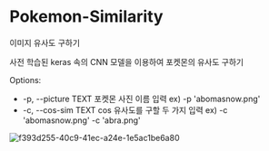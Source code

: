 # Pokemon-Similarity
이미지 유사도 구하기

사전 학습된 keras 속의 CNN 모델을 이용하여 포켓몬의 유사도 구하기

Options:
-   -p, --picture TEXT  포켓몬 사진 이름 입력 ex) -p 'abomasnow.png'
-   -c, --cos-sim TEXT  cos 유사도를 구할 두 가지 입력 ex) -c 'abomasnow.png' -c 'abra.png'

![f393d255-40c9-41ec-a24e-1e5ac1be6a80](https://github.com/oosiz/Pokemon-Similarity/assets/76657871/8a7e9061-aad1-4436-9e4e-957f7eefe11f)

